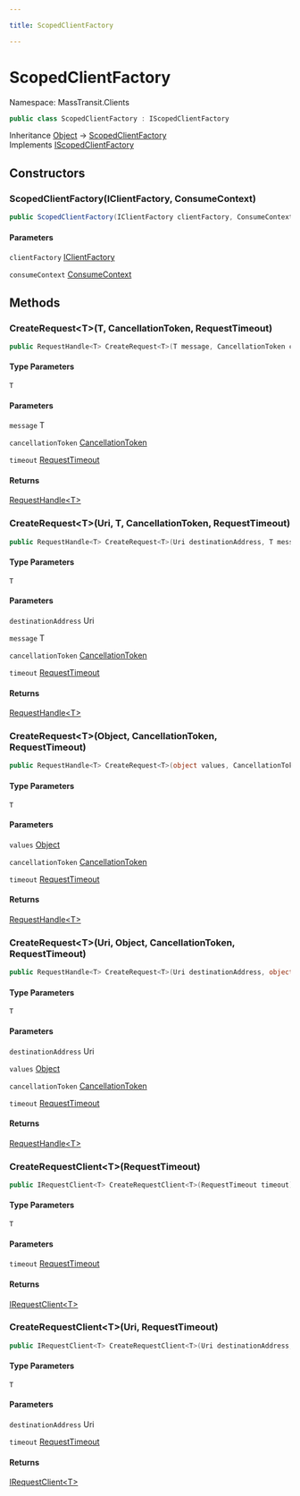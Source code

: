 ```yaml
---

title: ScopedClientFactory

---
```


# ScopedClientFactory

Namespace: MassTransit.Clients

```csharp
public class ScopedClientFactory : IScopedClientFactory
```

Inheritance [Object](https://learn.microsoft.com/en-us/dotnet/api/system.object) → [ScopedClientFactory](../masstransit-clients/scopedclientfactory)<br/>
Implements [IScopedClientFactory](../masstransit/iscopedclientfactory)

## Constructors

### **ScopedClientFactory(IClientFactory, ConsumeContext)**

```csharp
public ScopedClientFactory(IClientFactory clientFactory, ConsumeContext consumeContext)
```

#### Parameters

`clientFactory` [IClientFactory](../../masstransit-abstractions/masstransit/iclientfactory)<br/>

`consumeContext` [ConsumeContext](../../masstransit-abstractions/masstransit/consumecontext)<br/>

## Methods

### **CreateRequest\<T\>(T, CancellationToken, RequestTimeout)**

```csharp
public RequestHandle<T> CreateRequest<T>(T message, CancellationToken cancellationToken, RequestTimeout timeout)
```

#### Type Parameters

`T`<br/>

#### Parameters

`message` T<br/>

`cancellationToken` [CancellationToken](https://learn.microsoft.com/en-us/dotnet/api/system.threading.cancellationtoken)<br/>

`timeout` [RequestTimeout](../../masstransit-abstractions/masstransit/requesttimeout)<br/>

#### Returns

[RequestHandle\<T\>](../../masstransit-abstractions/masstransit/requesthandle-1)<br/>

### **CreateRequest\<T\>(Uri, T, CancellationToken, RequestTimeout)**

```csharp
public RequestHandle<T> CreateRequest<T>(Uri destinationAddress, T message, CancellationToken cancellationToken, RequestTimeout timeout)
```

#### Type Parameters

`T`<br/>

#### Parameters

`destinationAddress` Uri<br/>

`message` T<br/>

`cancellationToken` [CancellationToken](https://learn.microsoft.com/en-us/dotnet/api/system.threading.cancellationtoken)<br/>

`timeout` [RequestTimeout](../../masstransit-abstractions/masstransit/requesttimeout)<br/>

#### Returns

[RequestHandle\<T\>](../../masstransit-abstractions/masstransit/requesthandle-1)<br/>

### **CreateRequest\<T\>(Object, CancellationToken, RequestTimeout)**

```csharp
public RequestHandle<T> CreateRequest<T>(object values, CancellationToken cancellationToken, RequestTimeout timeout)
```

#### Type Parameters

`T`<br/>

#### Parameters

`values` [Object](https://learn.microsoft.com/en-us/dotnet/api/system.object)<br/>

`cancellationToken` [CancellationToken](https://learn.microsoft.com/en-us/dotnet/api/system.threading.cancellationtoken)<br/>

`timeout` [RequestTimeout](../../masstransit-abstractions/masstransit/requesttimeout)<br/>

#### Returns

[RequestHandle\<T\>](../../masstransit-abstractions/masstransit/requesthandle-1)<br/>

### **CreateRequest\<T\>(Uri, Object, CancellationToken, RequestTimeout)**

```csharp
public RequestHandle<T> CreateRequest<T>(Uri destinationAddress, object values, CancellationToken cancellationToken, RequestTimeout timeout)
```

#### Type Parameters

`T`<br/>

#### Parameters

`destinationAddress` Uri<br/>

`values` [Object](https://learn.microsoft.com/en-us/dotnet/api/system.object)<br/>

`cancellationToken` [CancellationToken](https://learn.microsoft.com/en-us/dotnet/api/system.threading.cancellationtoken)<br/>

`timeout` [RequestTimeout](../../masstransit-abstractions/masstransit/requesttimeout)<br/>

#### Returns

[RequestHandle\<T\>](../../masstransit-abstractions/masstransit/requesthandle-1)<br/>

### **CreateRequestClient\<T\>(RequestTimeout)**

```csharp
public IRequestClient<T> CreateRequestClient<T>(RequestTimeout timeout)
```

#### Type Parameters

`T`<br/>

#### Parameters

`timeout` [RequestTimeout](../../masstransit-abstractions/masstransit/requesttimeout)<br/>

#### Returns

[IRequestClient\<T\>](../../masstransit-abstractions/masstransit/irequestclient-1)<br/>

### **CreateRequestClient\<T\>(Uri, RequestTimeout)**

```csharp
public IRequestClient<T> CreateRequestClient<T>(Uri destinationAddress, RequestTimeout timeout)
```

#### Type Parameters

`T`<br/>

#### Parameters

`destinationAddress` Uri<br/>

`timeout` [RequestTimeout](../../masstransit-abstractions/masstransit/requesttimeout)<br/>

#### Returns

[IRequestClient\<T\>](../../masstransit-abstractions/masstransit/irequestclient-1)<br/>
